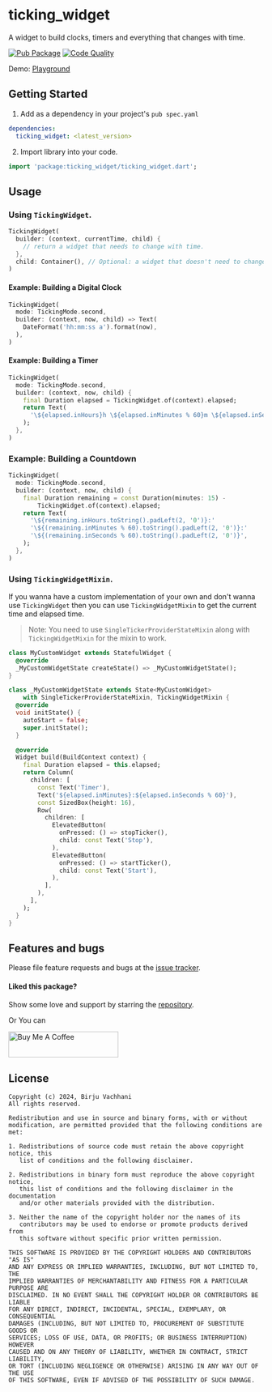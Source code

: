 # ticking_widget

A widget to build clocks, timers and everything that changes with time.

[![Pub Package](https://img.shields.io/pub/v/ticking_widget.svg)](https://pub.dev/packages/ticking_widget) [![Code Quality](https://github.com/BirjuVachhani/ticking_widget/workflows/Code%20Quality/badge.svg?branch=main)](https://github.com/BirjuVachhani/flutter_screwdriver/actions)

Demo: [Playground](https://ticking_widget.codemagic.app/)

## Getting Started

1. Add as a dependency in your project's `pub spec.yaml`

```yaml
dependencies:
  ticking_widget: <latest_version>
```

2. Import library into your code.

```dart
import 'package:ticking_widget/ticking_widget.dart';
```

## Usage

### Using `TickingWidget`.
```dart
TickingWidget(
  builder: (context, currentTime, child) {
    // return a widget that needs to change with time.
  },
  child: Container(), // Optional: a widget that doesn't need to change with time.
)
```

#### Example: Building a Digital Clock

```dart
TickingWidget(
  mode: TickingMode.second,
  builder: (context, now, child) => Text(
    DateFormat('hh:mm:ss a').format(now),
  ),
)
```

#### Example: Building a Timer

```dart
TickingWidget(
  mode: TickingMode.second,
  builder: (context, now, child) {
    final Duration elapsed = TickingWidget.of(context).elapsed;
    return Text(
      '\${elapsed.inHours}h \${elapsed.inMinutes % 60}m \${elapsed.inSeconds % 60}s',
    );
  },
)
```

### Example: Building a Countdown

```dart
TickingWidget(
  mode: TickingMode.second,
  builder: (context, now, child) {
    final Duration remaining = const Duration(minutes: 15) -
        TickingWidget.of(context).elapsed;
    return Text(
      '\${remaining.inHours.toString().padLeft(2, '0')}:'
      '\${(remaining.inMinutes % 60).toString().padLeft(2, '0')}:'
      '\${(remaining.inSeconds % 60).toString().padLeft(2, '0')}',
    );
  },
)
```

### Using `TickingWidgetMixin`.

If you wanna have a custom implementation of your own and don't wanna use `TickingWidget` then you can use 
`TickingWidgetMixin` to get the current time and elapsed time.

> Note: You need to use `SingleTickerProviderStateMixin` along with `TickingWidgetMixin` for the mixin to work.

```dart
class MyCustomWidget extends StatefulWidget {
  @override
  _MyCustomWidgetState createState() => _MyCustomWidgetState();
}

class _MyCustomWidgetState extends State<MyCustomWidget>
    with SingleTickerProviderStateMixin, TickingWidgetMixin {
  @override
  void initState() {
    autoStart = false;
    super.initState();
  }

  @override
  Widget build(BuildContext context) {
    final Duration elapsed = this.elapsed;
    return Column(
      children: [
        const Text('Timer'),
        Text('${elapsed.inMinutes}:${elapsed.inSeconds % 60}'),
        const SizedBox(height: 16),
        Row(
          children: [
            ElevatedButton(
              onPressed: () => stopTicker(),
              child: const Text('Stop'),
            ),
            ElevatedButton(
              onPressed: () => startTicker(),
              child: const Text('Start'),
            ),
          ],
        ),
      ],
    );
  }
}
```

## Features and bugs

Please file feature requests and bugs at the [issue tracker][tracker].

[tracker]: https://github.com/BirjuVachhani/ticking_widget/issues
[docs]: https://pub.dev/documentation/ticking_widget/latest/

#### Liked this package?

Show some love and support by starring the [repository](https://github.com/birjuvachhani/ticking_widget).

Or You can

<a href="https://www.buymeacoffee.com/birjuvachhani" target="_blank"><img src="https://cdn.buymeacoffee.com/buttons/default-blue.png" alt="Buy Me A Coffee" style="height: 51px !important;width: 217px !important;" ></a>


## License

```
Copyright (c) 2024, Birju Vachhani
All rights reserved.

Redistribution and use in source and binary forms, with or without
modification, are permitted provided that the following conditions are met:

1. Redistributions of source code must retain the above copyright notice, this
   list of conditions and the following disclaimer.

2. Redistributions in binary form must reproduce the above copyright notice,
   this list of conditions and the following disclaimer in the documentation
   and/or other materials provided with the distribution.

3. Neither the name of the copyright holder nor the names of its
   contributors may be used to endorse or promote products derived from
   this software without specific prior written permission.

THIS SOFTWARE IS PROVIDED BY THE COPYRIGHT HOLDERS AND CONTRIBUTORS "AS IS"
AND ANY EXPRESS OR IMPLIED WARRANTIES, INCLUDING, BUT NOT LIMITED TO, THE
IMPLIED WARRANTIES OF MERCHANTABILITY AND FITNESS FOR A PARTICULAR PURPOSE ARE
DISCLAIMED. IN NO EVENT SHALL THE COPYRIGHT HOLDER OR CONTRIBUTORS BE LIABLE
FOR ANY DIRECT, INDIRECT, INCIDENTAL, SPECIAL, EXEMPLARY, OR CONSEQUENTIAL
DAMAGES (INCLUDING, BUT NOT LIMITED TO, PROCUREMENT OF SUBSTITUTE GOODS OR
SERVICES; LOSS OF USE, DATA, OR PROFITS; OR BUSINESS INTERRUPTION) HOWEVER
CAUSED AND ON ANY THEORY OF LIABILITY, WHETHER IN CONTRACT, STRICT LIABILITY,
OR TORT (INCLUDING NEGLIGENCE OR OTHERWISE) ARISING IN ANY WAY OUT OF THE USE
OF THIS SOFTWARE, EVEN IF ADVISED OF THE POSSIBILITY OF SUCH DAMAGE.
```
